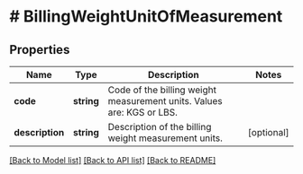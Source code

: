 # # BillingWeightUnitOfMeasurement

## Properties

Name | Type | Description | Notes
------------ | ------------- | ------------- | -------------
**code** | **string** | Code of the billing weight measurement units. Values are: KGS or LBS. |
**description** | **string** | Description of the billing weight measurement units. | [optional]

[[Back to Model list]](../../README.md#models) [[Back to API list]](../../README.md#endpoints) [[Back to README]](../../README.md)
